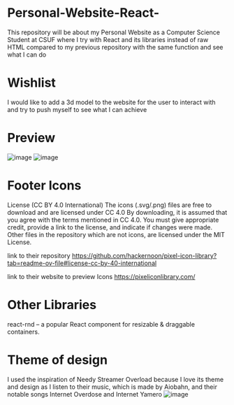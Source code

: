 # Personal-Website-React-
This repository will be about my Personal Website as a Computer Science Student at CSUF where I try with React and its libraries instead of raw HTML compared to my previous repository with the same function and see what I can do

# Wishlist
I would like to add a 3d model to the website for the user to interact with and try to push myself to see what I can achieve

# Preview
![image](https://github.com/user-attachments/assets/13ce1c1b-cb73-43f3-8257-f54d16ccab0d)
![image](https://github.com/user-attachments/assets/e343fe37-068a-45d2-861c-06a08a50af1b)

# Footer Icons
License (CC BY 4.0 International)
The icons (.svg/.png) files are free to download and are licensed under CC 4.0
By downloading, it is assumed that you agree with the terms mentioned in CC 4.0.
You must give appropriate credit, provide a link to the license, and indicate if changes were made.
Other files in the repository which are not icons, are licensed under the MIT License.

link to their repository
https://github.com/hackernoon/pixel-icon-library?tab=readme-ov-file#license-cc-by-40-international

link to their website to preview Icons
https://pixeliconlibrary.com/

# Other Libraries
react-rnd – a popular React component for resizable & draggable containers.

# Theme of design
I used the inspiration of Needy Streamer Overload because I love its theme and design as I listen to their music, which is made by Aiobahn, and their notable songs Internet Overdose and Internet Yamero
![image](https://github.com/user-attachments/assets/754a51eb-41d5-4780-9eef-3db8fcdae010)
